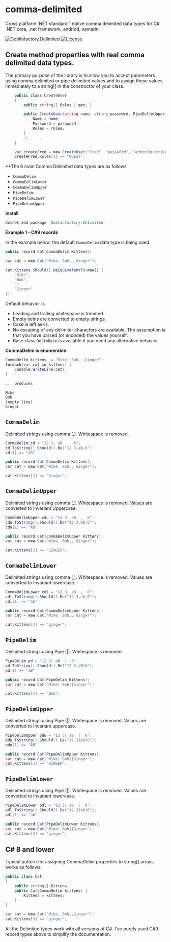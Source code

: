 # comma-delimited

Cross platform .NET standard 1 native comma delimited data types for C# .NET core, .net framework, andriod, xamarin. 

![Goblinfactory.Delimited](https://github.com/goblinfactory/comma-delimited/workflows/Goblinfactory.Delimited/badge.svg)
[![License](https://img.shields.io/badge/License-MIT-blue.svg)](https://opensource.org/licenses/MIT) 
## Create method properties with real comma delimited data types.

The primary purpose of the library is to allow you to accept parameters using comma delimited or pipe delimited values and to assign those values immediately to a string[] in the constructor of your class.

```csharp
    public class CreateUser
    {
        public string[] Roles { get; }

        public CreateUser(string name, string password, PipeDelimUpper roles) {
            Name = name;
            Password = password;
            Roles = roles;  
        }
        // . . . 
    }

    var createFred = new CreateUser("Fred", "pa$$w0rd", "admin|guest|writer|reports");
    createFred.Roles[1] == "GUEST";

```

**The 6 main Comma Delimited data types are as follows

* `CommaDelim`
* `CommaDelimLower`
* `CommaDelimUpper`
* `PipeDelim`
* `PipeDelimLower`
* `PipeDelimUpper`

**Install**

```ruby
dotnet add package `Goblinfactory.Delimited`
```

**Example 1 - C#9 records**

In the example below, the default `CommaDelim` data type is being used.

```csharp
public record Cat(CommaDelim Kittens);

var cat = new Cat("Mike, Bob, ,Ginger");

cat.Kittens.Should().BeEquivalentTo(new[] { 
    "Mike", 
    "Bob", 
    "",
    "Ginger"
});
```

Default behavior is

* Leading and trailing whitespace is trimmed.
* Empty items are converted to empty strings.
* Case is left as-is.
* No escaping of any delimiter characters are available. The assumption is that you have parsed (or encoded) the values yourself.
* Base class `DelimBase` is available if you need any alternative behavior.

**CommaDelim is enumerable**

```csharp
CommaDelim kittens  = "Mike, Bob, ,Ginger";
foreach(var cat in kittens) { 
    Console.WriteLine(cat);
}

... produces

Mike
Bob
[empty line]
Ginger
```
## `CommaDelim`

Delimited strings using comma (,). Whitespace is removed.

```csharp
CommaDelim cd = "12 3, aB  ,  6";
cd.ToString().Should().Be("12 3,aB,6");
cd[1] == "aB"
```

```csharp
public record Cat(CommaDelim Kittens);
var cat = new Cat("Mike, Bob,, Ginger");

cat.Kittens[3] == "Ginger";
```

## `CommaDelimUpper`

Delimited strings using comma (,). Whitespace is removed.  Values are converted to Invariant Uppercase.

```csharp
CommaDelimUpper cdu = "12 3, aB  ,  6";
cdu.ToString().Should().Be("12 3,AB,6");
cdu[1] == "AB"
```

```csharp
public record Cat(CommaDelimUpper Kittens);
var cat = new Cat("Mike, Bob,, Ginger");

cat.Kittens[3] == "GINGER";
```

## `CommaDelimLower`

Delimited strings using comma (,). Whitespace is removed.  Values are converted to Invariant lowercase.

```csharp
CommaDelimLower cdl = "12 3, aB  ,  6";
cdl.ToString().Should().Be("12 3,ab,6");
cdl[1] == "ab"
```

```csharp
public record Cat(CommaDelimUpper Kittens);
var cat = new Cat("Mike, Bob,, Ginger");

cat.Kittens[3] == "ginger";
```

## `PipeDelim`

Delimited strings using Pipe (|). Whitespace is removed. 
```csharp
PipeDelim pd = "12 3| aB  |  6";
pd.ToString().Should().Be("12 3|aB|6");
pd[1] == "aB"
```

```csharp
public record Cat(PipeDelim Kittens);
var cat = new Cat("Mike| Bob||Ginger");

cat.Kittens[1] == "Bob";
```

## `PipeDelimUpper`

Delimited strings using Pipe (|). Whitespace is removed. Values are converted to Invariant uppercase.

```csharp
PipeDelimUpper pdu = "12 3| aB  |  6";
pdu.ToString().Should().Be("12 3|AB|6");
pdu[1] == "AB"
```

```csharp
public record Cat(PipeDelimUpper Kittens);
var cat = new Cat("Mike| Bob||Ginger");
cat.Kittens[3] == "GINGER";
```

## `PipeDelimLower`

Delimited strings using Pipe (|). Whitespace is removed. Values are converted to Invariant lowercase.
```csharp
PipeDelimLower pdl = "12 3| aB  |  6";
pdl.ToString().Should().Be("12 3|ab|6");
pdl[1] == "ab"
```
```csharp
public record Cat(PipeDelimLower Kittens);
var cat = new Cat("Mike| Bob||Ginger");
cat.Kittens[3] == "ginger";
```

## C# 8 and lower

Typical pattern for assigning CommaDelim properties to string[] arrays works as follows;

```csharp
public class Cat
{
    public string[] Kittens;
    public Cat(CommaDelim kittens) {
        Kittens = kittens;
    }
}

var cat = new Cat("Mike, Bob,,Ginger");
cat.Kittens[3] == "ginger";

```

All the Delimited types work with all versions of C#. I've purely used C#9 record types above to simplify the documentation.




